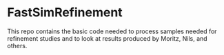 # FastSimRefinement

This repo contains the basic code needed to process samples needed for refinement studies and to look at results produced by Moritz, Nils, and others. 
